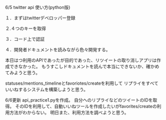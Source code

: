 6/5
twitter api 使い方(python版)

１．まずはtwitterデベロッパー登録

２.４つのキーを取得

３．コード上で認証

４．開発者ドキュメントを読みながら色々開発する。

本日はつ利用のAPIであったが目的であった、リツイートの取り消しアプリは作成できなかった。
もうすこしドキュメントを読んで本当にできないか、確かめてみようと思う。

statuses/mentions_timelineとfavoriotes/createを利用して
リプライをすべていいねするシステムを構築しようと思う。

6/6更新
api_practice1.pyを作成。
自分へのリプライなどのツイートのIDを取得。
そのIDを利用して、自動いいねツールを作成したいがfavorites/createの利用方法がわからない。
明日また、利用方法を調べようと思う。
